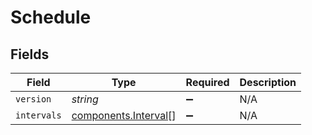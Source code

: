# Schedule


## Fields

| Field                                                        | Type                                                         | Required                                                     | Description                                                  |
| ------------------------------------------------------------ | ------------------------------------------------------------ | ------------------------------------------------------------ | ------------------------------------------------------------ |
| `version`                                                    | *string*                                                     | :heavy_minus_sign:                                           | N/A                                                          |
| `intervals`                                                  | [components.Interval](../../models/components/interval.md)[] | :heavy_minus_sign:                                           | N/A                                                          |